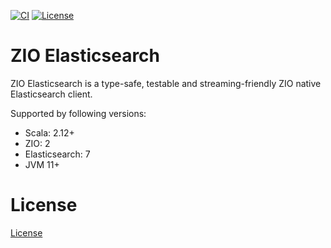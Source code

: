 [![CI](https://github.com/lambdaworks/zio-elasticsearch/actions/workflows/ci.yml/badge.svg)](https://github.com/lambdaworks/zio-elasticsearch/actions/workflows/ci.yml)
[![License](https://img.shields.io/badge/License-Apache%202.0-blue.svg)](https://opensource.org/licenses/Apache-2.0)

# ZIO Elasticsearch
ZIO Elasticsearch is a type-safe, testable and streaming-friendly ZIO native Elasticsearch client. 

Supported by following versions: 
- Scala: 2.12+
- ZIO: 2
- Elasticsearch: 7
- JVM 11+

# License
[License](LICENSE)


[scala-version-badge]: https://img.shields.io/badge/scala-2.13.10-blue?logo=scala&color=red
